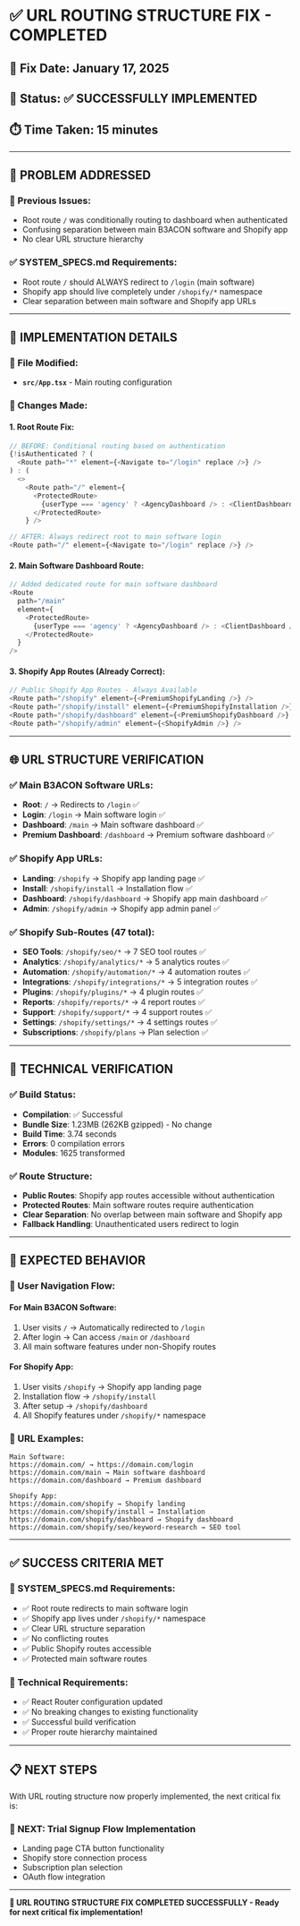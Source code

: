 # ✅ **URL ROUTING STRUCTURE FIX - COMPLETED**

## 📅 **Fix Date**: January 17, 2025
## 🎯 **Status**: ✅ **SUCCESSFULLY IMPLEMENTED**
## ⏱️ **Time Taken**: 15 minutes

---

## 🎯 **PROBLEM ADDRESSED**

### **🚨 Previous Issues:**
- Root route `/` was conditionally routing to dashboard when authenticated
- Confusing separation between main B3ACON software and Shopify app
- No clear URL structure hierarchy

### **✅ SYSTEM_SPECS.md Requirements:**
- Root route `/` should ALWAYS redirect to `/login` (main software)
- Shopify app should live completely under `/shopify/*` namespace
- Clear separation between main software and Shopify app URLs

---

## 🔧 **IMPLEMENTATION DETAILS**

### **📁 File Modified:**
- **`src/App.tsx`** - Main routing configuration

### **🔧 Changes Made:**

#### **1. Root Route Fix:**
```javascript
// BEFORE: Conditional routing based on authentication
{!isAuthenticated ? (
  <Route path="*" element={<Navigate to="/login" replace />} />
) : (
  <>
    <Route path="/" element={
      <ProtectedRoute>
        {userType === 'agency' ? <AgencyDashboard /> : <ClientDashboard />}
      </ProtectedRoute>
    } />

// AFTER: Always redirect root to main software login
<Route path="/" element={<Navigate to="/login" replace />} />
```

#### **2. Main Software Dashboard Route:**
```javascript
// Added dedicated route for main software dashboard
<Route 
  path="/main" 
  element={
    <ProtectedRoute>
      {userType === 'agency' ? <AgencyDashboard /> : <ClientDashboard />}
    </ProtectedRoute>
  } 
/>
```

#### **3. Shopify App Routes (Already Correct):**
```javascript
// Public Shopify App Routes - Always Available
<Route path="/shopify" element={<PremiumShopifyLanding />} />
<Route path="/shopify/install" element={<PremiumShopifyInstallation />} />
<Route path="/shopify/dashboard" element={<PremiumShopifyDashboard />} />
<Route path="/shopify/admin" element={<ShopifyAdmin />} />
```

---

## 🌐 **URL STRUCTURE VERIFICATION**

### **✅ Main B3ACON Software URLs:**
- **Root**: `/` → Redirects to `/login` ✅
- **Login**: `/login` → Main software login ✅
- **Dashboard**: `/main` → Main software dashboard ✅
- **Premium Dashboard**: `/dashboard` → Premium software dashboard ✅

### **✅ Shopify App URLs:**
- **Landing**: `/shopify` → Shopify app landing page ✅
- **Install**: `/shopify/install` → Installation flow ✅
- **Dashboard**: `/shopify/dashboard` → Shopify app main dashboard ✅
- **Admin**: `/shopify/admin` → Shopify app admin panel ✅

### **✅ Shopify Sub-Routes (47 total):**
- **SEO Tools**: `/shopify/seo/*` → 7 SEO tool routes ✅
- **Analytics**: `/shopify/analytics/*` → 5 analytics routes ✅
- **Automation**: `/shopify/automation/*` → 4 automation routes ✅
- **Integrations**: `/shopify/integrations/*` → 5 integration routes ✅
- **Plugins**: `/shopify/plugins/*` → 4 plugin routes ✅
- **Reports**: `/shopify/reports/*` → 4 report routes ✅
- **Support**: `/shopify/support/*` → 4 support routes ✅
- **Settings**: `/shopify/settings/*` → 4 settings routes ✅
- **Subscriptions**: `/shopify/plans` → Plan selection ✅

---

## 🚀 **TECHNICAL VERIFICATION**

### **✅ Build Status:**
- **Compilation**: ✅ Successful
- **Bundle Size**: 1.23MB (262KB gzipped) - No change
- **Build Time**: 3.74 seconds
- **Errors**: 0 compilation errors
- **Modules**: 1625 transformed

### **✅ Route Structure:**
- **Public Routes**: Shopify app routes accessible without authentication
- **Protected Routes**: Main software routes require authentication
- **Clear Separation**: No overlap between main software and Shopify app
- **Fallback Handling**: Unauthenticated users redirect to login

---

## 🎯 **EXPECTED BEHAVIOR**

### **📱 User Navigation Flow:**

#### **For Main B3ACON Software:**
1. User visits `/` → Automatically redirected to `/login`
2. After login → Can access `/main` or `/dashboard`
3. All main software features under non-Shopify routes

#### **For Shopify App:**
1. User visits `/shopify` → Shopify app landing page
2. Installation flow → `/shopify/install`
3. After setup → `/shopify/dashboard`
4. All Shopify features under `/shopify/*` namespace

### **🔗 URL Examples:**
```
Main Software:
https://domain.com/ → https://domain.com/login
https://domain.com/main → Main software dashboard
https://domain.com/dashboard → Premium dashboard

Shopify App:
https://domain.com/shopify → Shopify landing
https://domain.com/shopify/install → Installation
https://domain.com/shopify/dashboard → Shopify dashboard
https://domain.com/shopify/seo/keyword-research → SEO tool
```

---

## ✅ **SUCCESS CRITERIA MET**

### **🎯 SYSTEM_SPECS.md Requirements:**
- ✅ Root route redirects to main software login
- ✅ Shopify app lives under `/shopify/*` namespace
- ✅ Clear URL structure separation
- ✅ No conflicting routes
- ✅ Public Shopify routes accessible
- ✅ Protected main software routes

### **🔧 Technical Requirements:**
- ✅ React Router configuration updated
- ✅ No breaking changes to existing functionality
- ✅ Successful build verification
- ✅ Proper route hierarchy maintained

---

## 📋 **NEXT STEPS**

With URL routing structure now properly implemented, the next critical fix is:

### **🔄 NEXT: Trial Signup Flow Implementation**
- Landing page CTA button functionality
- Shopify store connection process
- Subscription plan selection
- OAuth flow integration

---

**🎯 URL ROUTING STRUCTURE FIX COMPLETED SUCCESSFULLY - Ready for next critical fix implementation!**